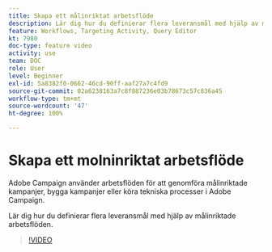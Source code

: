 ```yaml
---
title: Skapa ett målinriktat arbetsflöde
description: Lär dig hur du definierar flera leveransmål med hjälp av målinriktade arbetsflöden.
feature: Workflows, Targeting Activity, Query Editor
kt: 7980
doc-type: feature video
activity: use
team: DOC
role: User
level: Beginner
exl-id: 5a8382f0-0662-46cd-90ff-aaf27a7c4fd9
source-git-commit: 02a6238163a7c8f887236e03b78673c57c836a45
workflow-type: tm+mt
source-wordcount: '47'
ht-degree: 100%

---
```


# Skapa ett molninriktat arbetsflöde

Adobe Campaign använder arbetsflöden för att genomföra målinriktade kampanjer, bygga kampanjer eller köra tekniska processer i Adobe Campaign.

Lär dig hur du definierar flera leveransmål med hjälp av målinriktade arbetsflöden.

>[!VIDEO](https://video.tv.adobe.com/v/25605?quality=12)
